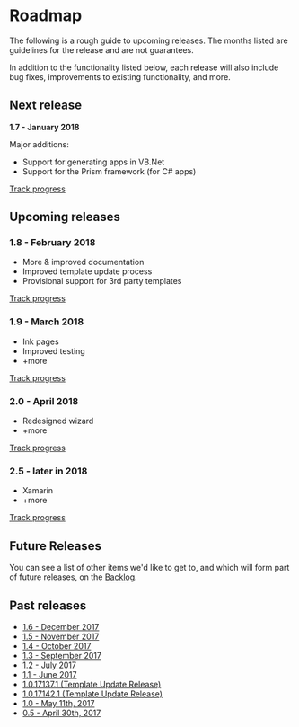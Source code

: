 # Roadmap

The following is a rough guide to upcoming releases. The months listed are guidelines for the release and are not guarantees.

In addition to the functionality listed below, each release will also include bug fixes, improvements to existing functionality, and more.

## Next release

**1.7 - January 2018**

Major additions:

* Support for generating apps in VB&#46;Net
* Support for the Prism framework (for C# apps)

[Track progress](https://github.com/Microsoft/WindowsTemplateStudio/issues?utf8=%E2%9C%93&q=is%3Aissue+is%3Aopen+milestone%3A1.7)

## Upcoming releases

### 1.8 - February 2018

* More & improved documentation
* Improved template update process
* Provisional support for 3rd party templates

[Track progress](https://github.com/Microsoft/WindowsTemplateStudio/issues?utf8=%E2%9C%93&q=is%3Aissue+is%3Aopen+milestone%3A1.8)

### 1.9 - March 2018

* Ink pages
* Improved testing
* +more

[Track progress](https://github.com/Microsoft/WindowsTemplateStudio/issues?utf8=%E2%9C%93&q=is%3Aissue+is%3Aopen+milestone%3A1.9)

### 2.0 - April 2018

* Redesigned wizard
* +more

[Track progress](https://github.com/Microsoft/WindowsTemplateStudio/issues?utf8=%E2%9C%93&q=is%3Aissue+is%3Aopen+milestone%3A2.0)

### 2.5 - later in 2018

* Xamarin
* +more

[Track progress](https://github.com/Microsoft/WindowsTemplateStudio/issues?utf8=%E2%9C%93&q=is%3Aissue+is%3Aopen+milestone%3A2.0)

## Future Releases

You can see a list of other items we'd like to get to, and which will form part of future releases, on the [Backlog](https://github.com/Microsoft/WindowsTemplateStudio/milestone/5).


## Past releases

* [1.6 - December 2017](https://github.com/Microsoft/WindowsTemplateStudio/issues?utf8=%E2%9C%93&q=is%3Aissue+milestone%3A1.6)
* [1.5 - November 2017](https://github.com/Microsoft/WindowsTemplateStudio/issues?utf8=%E2%9C%93&q=is%3Aissue+milestone%3A1.5)
* [1.4 - October 2017](https://github.com/Microsoft/WindowsTemplateStudio/issues?utf8=%E2%9C%93&q=is%3Aissue+milestone%3A1.4)
* [1.3 - September 2017](https://github.com/Microsoft/WindowsTemplateStudio/issues?utf8=%E2%9C%93&q=is%3Aissue+milestone%3A1.3)
* [1.2 - July 2017](https://github.com/Microsoft/WindowsTemplateStudio/issues?utf8=%E2%9C%93&q=is%3Aissue%20milestone%3A1.2)
* [1.1 - June 2017](https://github.com/Microsoft/WindowsTemplateStudio/issues?utf8=%E2%9C%93&q=is%3Aissue%20milestone%3A1.1)
* [1.0.17137.1 (Template Update Release)](https://github.com/Microsoft/WindowsTemplateStudio/issues?utf8=%E2%9C%93&q=is%3Aissue+milestone%3A%221.01+-+Critical+Bug+Fixes%22)
* [1.0.17142.1 (Template Update Release)](https://github.com/Microsoft/WindowsTemplateStudio/issuesutf8=%E2%9C%93&?q=is%3Aissue+milestone%3A%221.01+-+Critical+Bug+Fixes%22)
* [1.0 - May 11th, 2017](https://github.com/Microsoft/WindowsTemplateStudio/issues?utf8=%E2%9C%93&q=is%3Aissue+milestone%3A1.0)
* [0.5 - April 30th, 2017](https://github.com/Microsoft/WindowsTemplateStudio/issues?utf8=%E2%9C%93&q=is%3Aissue+milestone%3A0.5)
